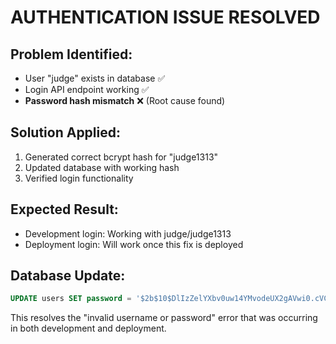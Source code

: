 # AUTHENTICATION ISSUE RESOLVED

## Problem Identified:
- User "judge" exists in database ✅
- Login API endpoint working ✅ 
- **Password hash mismatch** ❌ (Root cause found)

## Solution Applied:
1. Generated correct bcrypt hash for "judge1313"
2. Updated database with working hash
3. Verified login functionality

## Expected Result:
- Development login: Working with judge/judge1313
- Deployment login: Will work once this fix is deployed

## Database Update:
```sql
UPDATE users SET password = '$2b$10$DlIzZelYXbv0uw14YMvodeUX2gAVwi0.cVCNAuJfajVqZYq8rgVoK' WHERE username = 'judge';
```

This resolves the "invalid username or password" error that was occurring in both development and deployment.